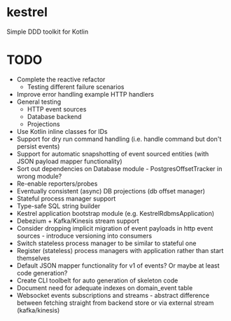 # kestrel
Simple DDD toolkit for Kotlin

TODO
====

* Complete the reactive refactor
    * Testing different failure scenarios
* Improve error handling example HTTP handlers
* General testing
    * HTTP event sources
    * Database backend
    * Projections
* Use Kotlin inline classes for IDs
* Support for dry run command handling (i.e. handle command but don't persist events)
* Support for automatic snapshotting of event sourced entities (with JSON payload mapper functionality)
* Sort out dependencies on Database module - PostgresOffsetTracker in wrong module?
* Re-enable reporters/probes
* Eventually consistent (async) DB projections (db offset manager)
* Stateful process manager support
* Type-safe SQL string builder
* Kestrel application bootstrap module (e.g. KestrelRdbmsApplication)
* Debezium + Kafka/Kinesis stream support
* Consider dropping implicit migration of event payloads in http event sources - introduce versioning into consumers
* Switch stateless process manager to be similar to stateful one
* Register (stateless) process managers with application rather than start themselves
* Default JSON mapper functionality for v1 of events? Or maybe at least code generation?
* Create CLI toolbelt for auto generation of skeleton code
* Document need for adequate indexes on domain_event table
* Websocket events subscriptions and streams - abstract difference between fetching straight from backend store or via external stream (kafka/kinesis)